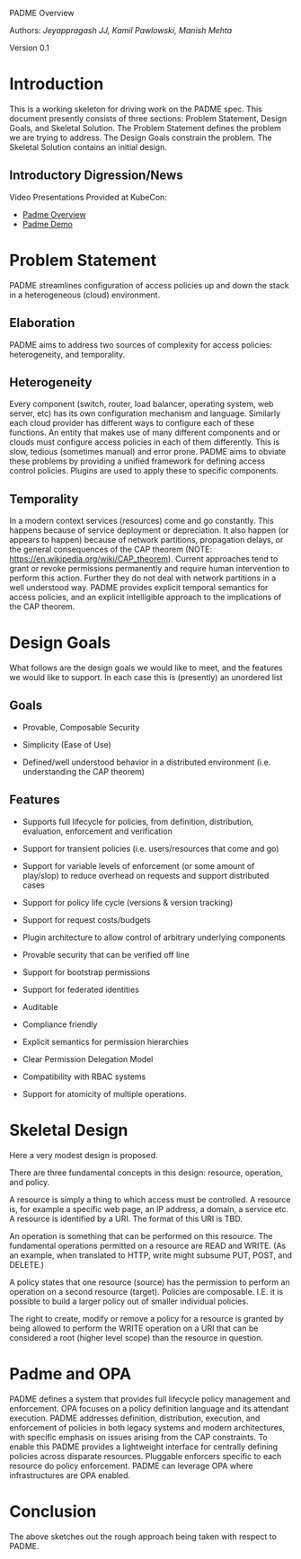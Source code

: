 PADME Overview

Authors: *Jeyappragash JJ, Kamil Pawlowski, Manish Mehta*

Version 0.1

# Introduction

This is a working skeleton for driving work on the PADME spec.  This document presently consists of three sections: Problem Statement, Design Goals, and Skeletal Solution.   The Problem Statement defines the problem we are trying to address.  The Design Goals constrain the problem.  The Skeletal Solution contains an initial design.

## Introductory Digression/News
Video Presentations Provided at KubeCon:
* [Padme Overview](https://youtu.be/tT64MwgRqVo?t=6s)
* [Padme Demo](https://youtu.be/FVTT0E79hDY)

# Problem Statement

PADME streamlines configuration of access policies up and down the stack in a heterogeneous (cloud) environment.

## Elaboration

PADME aims to address two sources of complexity for access policies: heterogeneity, and temporality. 

## Heterogeneity

Every component (switch, router, load balancer, operating system, web server, etc) has its own configuration mechanism and language.  Similarly each cloud provider has different ways to configure each of these functions.  An entity that makes use of many different components and or clouds must configure access policies in each of them differently.  This is slow, tedious (sometimes manual) and error prone.  PADME aims to obviate these problems by providing a unified framework for defining access control policies. Plugins are used to apply these to specific components.

## Temporality

In a modern context services (resources) come and go constantly.  This happens because of service deployment or depreciation. It also happen (or appears to happen) because of network partitions, propagation delays, or the general consequences of the CAP theorem (NOTE:  https://en.wikipedia.org/wiki/CAP_theorem).  Current approaches tend to grant or revoke permissions permanently and require human intervention to perform this action.  Further they do not deal with network partitions in a well understood way.  PADME provides explicit temporal semantics for access policies, and an explicit intelligible approach to the implications of the CAP theorem. 

# Design Goals

What follows are the design goals we would like to meet, and the features we would like to support. In each case this is (presently) an unordered list

## Goals

* Provable, Composable Security

* Simplicity (Ease of Use)

* Defined/well understood behavior in a distributed environment (i.e. understanding the CAP theorem)

## Features

* Supports full lifecycle for policies, from definition, distribution, evaluation, enforcement and verification

* Support for transient policies (i.e. users/resources that come and go)

* Support for variable levels of enforcement (or some amount of play/slop) to reduce overhead on requests and support distributed cases

* Support for policy life cycle (versions & version tracking)

* Support for request costs/budgets

* Plugin architecture to allow control of arbitrary underlying components

* Provable security that can be verified off line

* Support for bootstrap permissions

* Support for federated identities

* Auditable

* Compliance friendly

* Explicit semantics for permission hierarchies 

* Clear Permission Delegation Model

* Compatibility with RBAC systems

* Support for atomicity of multiple operations.

# Skeletal Design

Here a very modest design is proposed.

There are three fundamental concepts in this design: resource, operation, and policy.   

A resource is simply a thing to which access must be controlled.  A resource is, for example a specific web page,  an IP address, a domain, a service etc.   A resource is identified by a URI.  The format of this URI is TBD.

An operation is something that can be performed on this resource.  The fundamental operations permitted on a resource are READ and WRITE.  (As an example, when translated to HTTP,  write might subsume PUT, POST, and DELETE.)

A policy states that one resource (source) has the permission to perform an operation on a second resource (target).  Policies are composable. I.E. it is possible to build a larger policy out of smaller individual policies.

The right to create, modify or remove a policy for a resource is granted by being allowed to perform the WRITE operation on a URI that can be considered a root (higher level scope) than the resource in question.

# Padme and OPA

PADME defines a system that provides full lifecycle policy management and enforcement. OPA focuses on a policy definition language and its attendant execution.  PADME addresses definition, distribution, execution, and enforcement of policies in both legacy systems and modern architectures, with specific emphasis on issues arising from the CAP constraints. To enable this PADME provides a lightweight interface for centrally defining policies across disparate resources. Pluggable enforcers specific to each resource do policy enforcement.  PADME can leverage OPA where infrastructures are OPA enabled.

# Conclusion

The above sketches out the rough approach being taken with respect to PADME.

